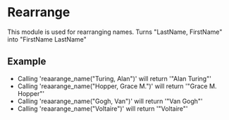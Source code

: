 Rearrange
=========

This module is used for rearranging names.
Turns "LastName, FirstName" into "FirstName LastName"

## Example

 * Calling 'reaarange_name("Turing, Alan")' will return '"Alan Turing"'
 * Calling 'reaarange_name("Hopper, Grace M.")' will return '"Grace M. Hopper"'
 * Calling 'reaarange_name("Gogh, Van")' will return '"Van Gogh"'
 * Calling 'reaarange_name("Voltaire")' will return '"Voltaire"'
 
